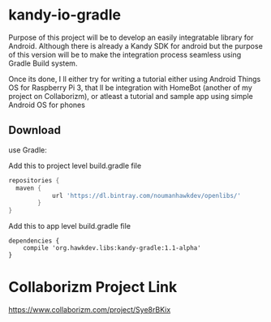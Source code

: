 # kandy-io-gradle

Purpose of this project will be to develop an easily integratable library for Android. Although there is already a Kandy SDK for android but the purpose of this version will be to make the integration process seamless using Gradle Build system.

Once its done, I ll either try for writing a tutorial either using Android Things OS for Raspberry Pi 3, that ll be integration with HomeBot (another of my project on Collaborizm), or atleast a tutorial and sample app using simple Android OS for phones

Download
--------

use Gradle:

Add this to project level build.gradle file
```gradle
repositories {
  maven {
            url 'https://dl.bintray.com/noumanhawkdev/openlibs/'
        }
}
```

Add this to app level build.gradle file
```
dependencies {
    compile 'org.hawkdev.libs:kandy-gradle:1.1-alpha'
}
```

# Collaborizm Project Link
https://www.collaborizm.com/project/Sye8rBKix 
